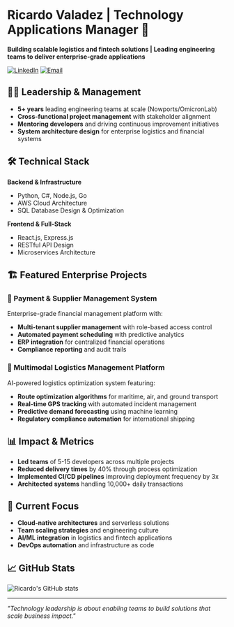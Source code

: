# Ricardo Valadez | Technology Applications Manager 🚀

**Building scalable logistics and fintech solutions | Leading engineering teams to deliver enterprise-grade applications**

[![LinkedIn](https://img.shields.io/badge/LinkedIn-ricardo--valadez-blue?style=flat-square&logo=linkedin)](https://linkedin.com/in/ricardo-valadez)
[![Email](https://img.shields.io/badge/Email-Contact-red?style=flat-square&logo=gmail)](mailto:ricardo.valadez159@hotmail.com)

## 👨‍💼 Leadership & Management

- **5+ years** leading engineering teams at scale (Nowports/OmicronLab)
- **Cross-functional project management** with stakeholder alignment
- **Mentoring developers** and driving continuous improvement initiatives
- **System architecture design** for enterprise logistics and financial systems

## 🛠️ Technical Stack

**Backend & Infrastructure**
- Python, C#, Node.js, Go
- AWS Cloud Architecture
- SQL Database Design & Optimization

**Frontend & Full-Stack**
- React.js, Express.js
- RESTful API Design
- Microservices Architecture

## 🏗️ Featured Enterprise Projects

### 🏦 Payment & Supplier Management System
Enterprise-grade financial management platform with:
- **Multi-tenant supplier management** with role-based access control
- **Automated payment scheduling** with predictive analytics
- **ERP integration** for centralized financial operations
- **Compliance reporting** and audit trails

### 🚛 Multimodal Logistics Management Platform
AI-powered logistics optimization system featuring:
- **Route optimization algorithms** for maritime, air, and ground transport
- **Real-time GPS tracking** with automated incident management
- **Predictive demand forecasting** using machine learning
- **Regulatory compliance automation** for international shipping

## 📊 Impact & Metrics

- **Led teams** of 5-15 developers across multiple projects
- **Reduced delivery times** by 40% through process optimization
- **Implemented CI/CD pipelines** improving deployment frequency by 3x
- **Architected systems** handling 10,000+ daily transactions

## 🎯 Current Focus

- **Cloud-native architectures** and serverless solutions
- **Team scaling strategies** and engineering culture
- **AI/ML integration** in logistics and fintech applications
- **DevOps automation** and infrastructure as code

## 📈 GitHub Stats

![Ricardo's GitHub stats](https://github-readme-stats.vercel.app/api?username=ValadezRicardo&show_icons=true&theme=tokyonight)

---

*"Technology leadership is about enabling teams to build solutions that scale business impact."*
